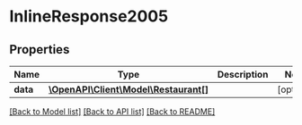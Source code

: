 # InlineResponse2005

## Properties
Name | Type | Description | Notes
------------ | ------------- | ------------- | -------------
**data** | [**\OpenAPI\Client\Model\Restaurant[]**](Restaurant.md) |  | [optional] 

[[Back to Model list]](../README.md#documentation-for-models) [[Back to API list]](../README.md#documentation-for-api-endpoints) [[Back to README]](../README.md)


